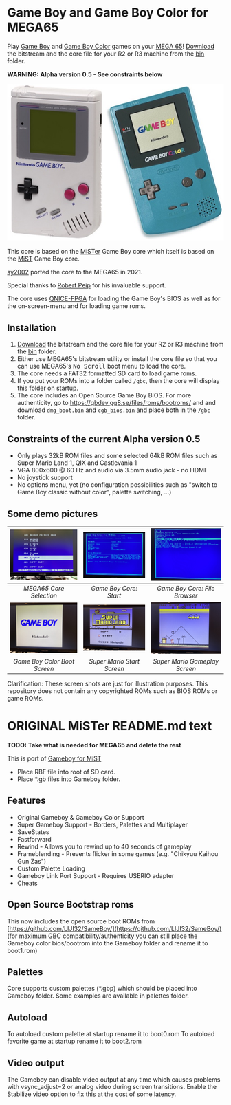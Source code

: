 Game Boy and Game Boy Color for MEGA65
======================================

Play [Game Boy](https://en.wikipedia.org/wiki/Game_Boy) and
[Game Boy Color](https://en.wikipedia.org/wiki/Game_Boy_Color) games on your
[MEGA 65](https://mega65.org/)!
[Download](bin) the bitstream and the core file for your R2 or R3 machine
from the [bin](bin) folder.

**WARNING: Alpha version 0.5 - See constraints below**

![Game Boy and Game Boy Color](doc/gb-and-gbc.jpg)

This core is based on the
[MiSTer](https://github.com/MiSTer-devel/Gameboy_MiSTer) Game Boy core which
itself is based on the
[MiST](https://github.com/mist-devel/gameboy) Game Boy core.

[sy2002](http://www.sy2002.de) ported the core to the MEGA65 in 2021.

Special thanks to [Robert Peip](https://github.com/RobertPeip)
for his invaluable support.

The core uses [QNICE-FPGA](https://github.com/sy2002/QNICE-FPGA) for
loading the Game Boy's BIOS as well as for the on-screen-menu and for
loading game roms.

Installation
------------

1. [Download](bin) the bitstream and the core file for your R2 or R3 machine
   from the [bin](bin) folder.
2. Either use MEGA65's bitstream utility or install the core file so that you
   can use MEGA65's <kbd>No Scroll</kbd> boot menu to load the core.
3. The core needs a FAT32 formatted SD card to load game roms.
4. If you put your ROMs into a folder called `/gbc`, then the core will
   display this folder on startup.
5. The core includes an Open Source Game Boy BIOS. For more authenticity,
   go to https://gbdev.gg8.se/files/roms/bootroms/ and and download
   `dmg_boot.bin` and `cgb_bios.bin` and place both in the `/gbc` folder.

Constraints of the current Alpha version 0.5
--------------------------------------------

* Only plays 32kB ROM files and some selected 64kB ROM files such as
  Super Mario Land 1, QIX and Castlevania 1
* VGA 800x600 @ 60 Hz and audio via 3.5mm audio jack - no HDMI
* No joystick support
* No options menu, yet (no configuration possibilities such as
  "switch to Game Boy classic without color", palette switching, ...)

Some demo pictures
------------------

| ![gbc01](doc/gbc01.jpg)      | ![gbc02](doc/gbc02.jpg)     | ![gbc03](doc/gbc03.jpg)       | 
|:----------------------------:|:---------------------------:|:-----------------------------:| 
| *MEGA65 Core Selection*      | *Game Boy Core: Start*      | *Game Boy Core: File Browser* |
| ![gbc04](doc/gbc04.jpg)      | ![gbc05](doc/gbc05.jpg)     | ![gbc06](doc/gbc06.jpg)       | 
| *Game Boy Color Boot Screen* | *Super Mario Start Screen*  | *Super Mario Gameplay Screen* |

Clarification: These screen shots are just for illustration purposes. This repository does not
contain any copyrighted ROMs such as BIOS ROMs or game ROMs.

# ORIGINAL MiSTer README.md text

**TODO: Take what is needed for MEGA65 and delete the rest**

This is port of [Gameboy for MiST](https://github.com/mist-devel/mist-board/tree/master/cores/gameboy)

* Place RBF file into root of SD card.
* Place *.gb files into Gameboy folder.

## Features
* Original Gameboy & Gameboy Color Support
* Super Gameboy Support - Borders, Palettes and Multiplayer
* SaveStates
* Fastforward 
* Rewind - Allows you to rewind up to 40 seconds of gameplay
* Frameblending - Prevents flicker in some games (e.g. "Chikyuu Kaihou Gun Zas") 
* Custom Palette Loading
* Gameboy Link Port Support - Requires USERIO adapter
* Cheats

## Open Source Bootstrap roms
This now includes the open source boot ROMs from [https://github.com/LIJI32/SameBoy/](https://github.com/LIJI32/SameBoy/) (for maximum GBC compatibility/authenticity you can still place the Gameboy color bios/bootrom into the Gameboy folder and rename it to boot1.rom)

## Palettes
Core supports custom palettes (*.gbp) which should be placed into Gameboy folder. Some examples are available in palettes folder.

## Autoload
To autoload custom palette at startup rename it to boot0.rom
To autoload favorite game at startup rename it to boot2.rom

## Video output
The Gameboy can disable video output at any time which causes problems with vsync_adjust=2 or analog video during screen transitions. Enable the Stabilize video option to fix this at the cost of some latency.



